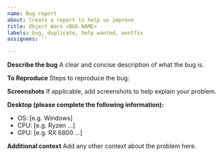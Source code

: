 ```yaml
---
name: Bug report
about: Create a report to help us improve
title: Object Wars <BUG NAME>
labels: bug, duplicate, help wanted, wontfix
assignees: ''

---
```


**Describe the bug**
A clear and concise description of what the bug is.

**To Reproduce**
Steps to reproduce the bug:

**Screenshots**
If applicable, add screenshots to help explain your problem.

**Desktop (please complete the following information):**
 - OS: [e.g. Windows]
 - CPU: [e.g. Ryzen ...]
 - GPU: [e.g. RX 6800 ...]

**Additional context**
Add any other context about the problem here.
